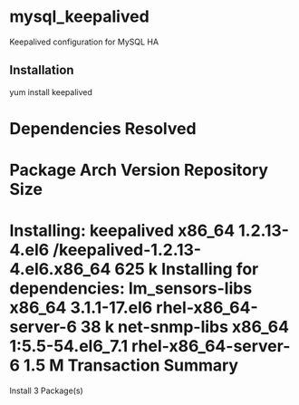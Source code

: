 # mysql_keepalived
Keepalived configuration for MySQL HA

## Installation

yum install keepalived
  
Dependencies Resolved
=============================================================================================================================================================================================================
 Package                                        Arch                                  Version                                            Repository                                                      Size
=============================================================================================================================================================================================================
Installing:
 keepalived                                     x86_64                                1.2.13-4.el6                                       /keepalived-1.2.13-4.el6.x86_64                                625 k
Installing for dependencies:
 lm_sensors-libs                                x86_64                                3.1.1-17.el6                                       rhel-x86_64-server-6                                            38 k
 net-snmp-libs                                  x86_64                                1:5.5-54.el6_7.1                                   rhel-x86_64-server-6                                           1.5 M
Transaction Summary
=============================================================================================================================================================================================================
Install       3 Package(s)

